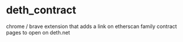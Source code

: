 # deth_contract
chrome / brave extension that adds a link on etherscan family contract pages to open on deth.net
